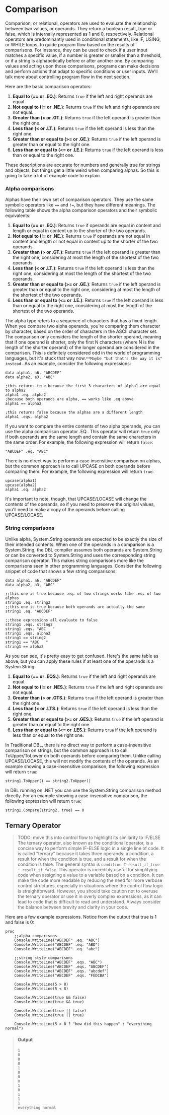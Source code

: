 # Comparison

Comparison, or relational, operators are used to evaluate the relationship between two values, or operands. They return a boolean result, true or false, which is internally represented as 1 and 0, respectively. Relational operators are predominantly used in conditional statements, like IF, USING, or WHILE loops, to guide program flow based on the results of comparisons. For instance, they can be used to check if a user input matches a specific value, if a number is greater or smaller than a threshold, or if a string is alphabetically before or after another one. By comparing values and acting upon those comparisons, programs can make decisions and perform actions that adapt to specific conditions or user inputs. We'll talk more about controlling program flow in the next section.

Here are the basic comparison operators:

1.  **Equal to (== or .EQ.)**: Returns `true` if the left and right operands are equal.
2.  **Not equal to (!= or .NE.)**: Returns `true` if the left and right operands are not equal.
3.  **Greater than (> or .GT.)**: Returns `true` if the left operand is greater than the right one.
4.  **Less than (< or .LT.)**: Returns `true` if the left operand is less than the right one.
5.  **Greater than or equal to (>= or .GE.)**: Returns `true` if the left operand is greater than or equal to the right one.
6.  **Less than or equal to (<= or .LE.)**: Returns `true` if the left operand is less than or equal to the right one.

These descriptions are accurate for numbers and generally true for strings and objects, but things get a little weird when comparing alphas. So this is going to take a lot of example code to explain.

### Alpha comparisons
Alphas have their own set of comparison operators. They use the same symbolic operators like `==` and `!=`, but they have different meanings. The following table shows the alpha comparison operators and their symbolic equivalents:

1.  **Equal to (== or .EQ.)**: Returns `true` if operands are equal in content and length or equal in content up to the shorter of the two operands.
2.  **Not equal to (!= or .NE.)**: Returns `true` if operands are not equal in content and length or not equal in content up to the shorter of the two operands.
3.  **Greater than (> or .GT.)**: Returns `true` if the left operand is greater than the right one, considering at most the length of the shortest of the two operands.
4.  **Less than (< or .LT.)**: Returns `true` if the left operand is less than the right one, considering at most the length of the shortest of the two operands.
5.  **Greater than or equal to (>= or .GE.)**: Returns `true` if the left operand is greater than or equal to the right one, considering at most the length of the shortest of the two operands.
6.  **Less than or equal to (<= or .LE.)**: Returns `true` if the left operand is less than or equal to the right one, considering at most the length of the shortest of the two operands.

The alpha type refers to a sequence of characters that has a fixed length. When you compare two alpha operands, you're comparing them character by character, based on the order of characters in the ASCII character set. The comparison only considers the length of the shorter operand, meaning that if one operand is shorter, only the first N characters (where N is the length of the shorter operand) of the longer operand are considered in the comparison. This is definitely considered odd in the world of programming languages, but it's stuck that way now.`**Maybe "but that's the way it is" instead.` As an example, consider the following expressions:

```dbl,ignore,does_not_compile
data alpha1, a6, "ABCDEF"
data alpha2, a3, "ABC"

;this returns true because the first 3 characters of alpha1 are equal to alpha2
alpha1 .eq. alpha2
;because both operands are alpha, == works like .eq above
alpha1 == alpha2

;this returns false because the alphas are a different length
alpha1 .eqs. alpha2
```

If you want to compare the entire contents of two alpha operands, you can use the alpha comparison operator .EQ.. This operator will return `true` only if both operands are the same length and contain the same characters in the same order. For example, the following expression will return `false`:

```dbl,ignore,does_not_compile
"ABCDEF" .eq. "ABC"
```

There is no direct way to perform a case insensitive comparison on alphas, but the common approach is to call UPCASE on both operands before comparing them. For example, the following expression will return `true`:

```dbl,ignore,does_not_compile
upcase(alpha1)
upcase(alpha2)
alpha1 .eq. alpha2
```

It's important to note, though, that UPCASE/LOCASE will change the contents of the operands, so if you need to preserve the original values, you'll need to make a copy of the operands before calling UPCASE/LOCASE.

### String comparisons

Unlike alpha, System.String operands are expected to be exactly the size of their intended contents. When one of the operands in a comparison is a System.String, the DBL compiler assumes both operands are System.String or can be converted to System.String and uses the corresponding string comparison operator. This makes string comparisons more like the comparisons seen in other programming languages. Consider the following  snippet of code that shows a few string comparisons:

```dbl,ignore,does_not_compile
data alpha1, a6, "ABCDEF"
data alpha2, a3, "ABC"

;;this one is true because .eq. of two strings works like .eq. of two alphas
string1 .eq. string2 
;;this one is true because both operands are actually the same
string1 .eq. "ABCDEF" 

;;these expressions all evaluate to false
string1 .eqs. string2 
string1 .eqs. "ABC   " 
string1 .eqs. alpha2
string1 == string2 
string1 == "ABC   "
string1 == alpha2

```

As you can see, it's pretty easy to get confused. Here's the same table as above, but you can apply these rules if at least one of the operands is a System.String:

1.  **Equal to (== or .EQS.)**: Returns `true` if the left and right operands are equal.
2.  **Not equal to (!= or .NES.)**: Returns `true` if the left and right operands are not equal.
3.  **Greater than (> or .GTS.)**: Returns `true` if the left operand is greater than the right one.
4.  **Less than (< or .LTS.)**: Returns `true` if the left operand is less than the right one.
5.  **Greater than or equal to (>= or .GES.)**: Returns `true` if the left operand is greater than or equal to the right one.
6.  **Less than or equal to (<= or .LES.)**: Returns `true` if the left operand is less than or equal to the right one.

In Traditional DBL, there is no direct way to perform a case-insensitive comparison on strings, but the common approach is to call ToUpper/ToLower on both operands before comparing them. Unlike calling UPCASE/LOCASE, this will not modify the contents of the operands. As an example showing a case-insensitive comparison, the following expression will return `true`:

```dbl,ignore,does_not_compile
string1.ToUpper() == string2.ToUpper()
```

In DBL running on .NET you can use the System.String comparison method directly. For an example showing a case-insensitive comparison, the following expression will return `true`:

```dbl,ignore,does_not_compile
string1.Compare(string2, true) == 0
```

## Ternary Operator
> TODO: move this into control flow to highlight its similarity to IF/ELSE
The ternary operator, also known as the conditional operator, is a concise way to perform simple IF-ELSE logic in a single line of code. It is called "ternary" because it takes three operands: a condition, a result for when the condition is true, and a result for when the condition is false. The general syntax is `condition ? result_if_true : result_if_false`. This operator is incredibly useful for simplifying code when assigning a value to a variable based on a condition. It can make the code more readable by reducing the need for more verbose control structures, especially in situations where the control flow logic is straightforward. However, you should take caution not to overuse the ternary operator or use it in overly complex expressions, as it can lead to code that is difficult to read and understand. Always consider the balance between brevity and clarity in your code.

Here are a few example expressions. Notice from the output that true is 1 and false is 0:

```dbl
proc
    ;;alpha comparisons
    Console.WriteLine("ABCDEF" .eq. "ABC")
    Console.WriteLine("ABCDEF" .eq. "ABD")
    Console.WriteLine("ABCDEF" .eq. "abc")

    ;;string style comparisons
    Console.WriteLine("ABCDEF" .eqs. "ABC")
    Console.WriteLine("ABCDEF" .eqs. "ABCDEF")
    Console.WriteLine("ABCDEF" .eqs. "abcdef")
    Console.WriteLine("ABCDEF" .eqs. "FEDCBA")

    Console.WriteLine(5 > 8)
    Console.WriteLine(5 < 8)

    Console.WriteLine(true && false)
    Console.WriteLine(true && true)

    Console.WriteLine(true || false)
    Console.WriteLine(true || true)

    Console.WriteLine(5 > 8 ? "how did this happen" : "everything normal")
```

> #### Output
> ```
> 1
> 0
> 0
> 0
> 1
> 0
> 0
> 0
> 1
> 0
> 1
> 1
> 1
> everything normal
> ```